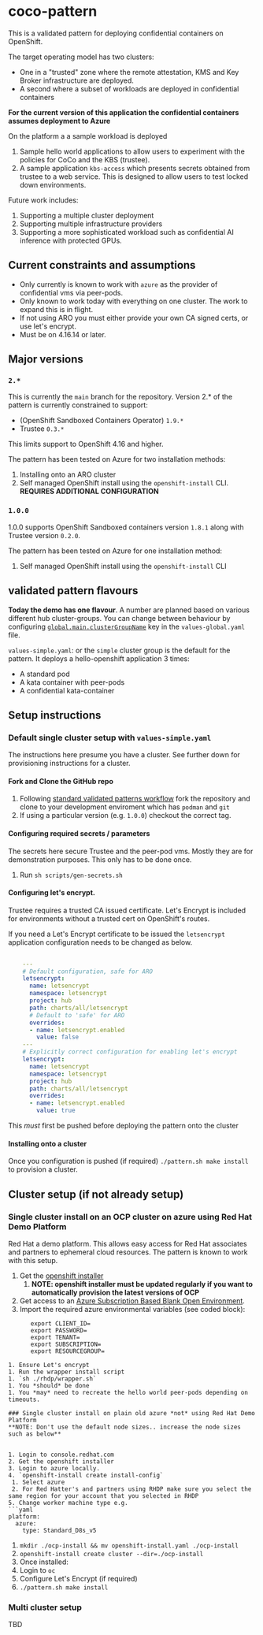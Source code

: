 # coco-pattern
This is a validated pattern for deploying confidential containers on OpenShift.

The target operating model has two clusters: 

- One in a "trusted" zone where the remote attestation, KMS and Key Broker infrastructure are deployed.
- A second where a subset of workloads are deployed in confidential containers 

**For the current version of this application the confidential containers assumes deployment to Azure**

On the platform a a sample workload is deployed
 
1. Sample hello world applications to allow users to experiment with the policies for CoCo and the KBS (trustee).
2. A sample application `kbs-access` which presents secrets obtained from trustee to a web service. This is designed to allow users to test locked down environments.

Future work includes:

1. Supporting a multiple cluster deployment
2. Supporting multiple infrastructure providers
3. Supporting a more sophisticated workload such as confidential AI inference with protected GPUs.


## Current constraints and assumptions

- Only currently is known to work with `azure` as the provider of confidential vms via peer-pods.
- Only known to work today with everything on one cluster. The work to expand this is in flight.
- If not using ARO you must either provide your own CA signed certs, or use let's encrypt.
- Must be on 4.16.14 or later.

## Major versions

### `2.*`
This is currently the `main` branch for the repository. Version 2.* of the pattern is currently constrained to support:
- (OpenShift Sandboxed Containers Operator) `1.9.*`
- Trustee `0.3.*`

This limits support to OpenShift 4.16 and higher.

The pattern has been tested on Azure for two installation methods:
1. Installing onto an ARO cluster
2. Self managed OpenShift install using the `openshift-install` CLI. **REQUIRES ADDITIONAL CONFIGURATION**

### `1.0.0`
1.0.0 supports OpenShift Sandboxed containers version `1.8.1` along with Trustee version `0.2.0`.

The pattern has been tested on Azure for one installation method:
1. Self managed OpenShift install using the `openshift-install` CLI



## validated pattern flavours 
**Today the demo has one flavour**. 
A number are planned based on various different hub cluster-groups.
You can change between behaviour by configuring [`global.main.clusterGroupName`](https://validatedpatterns.io/learn/values-files/) key in the `values-global.yaml` file. 


`values-simple.yaml`: or the `simple` cluster group is the default for the pattern.
It deploys a hello-openshift application 3 times: 
- A standard pod
- A kata container with peer-pods
- A confidential kata-container

## Setup instructions


### Default single cluster setup with `values-simple.yaml`

The instructions here presume you have a cluster. See further down for provisioning instructions for a cluster.

#### Fork and Clone the GitHub repo
1. Following [standard validated patterns workflow](https://validatedpatterns.io/learn/workflow/) fork the repository and clone to your development enviroment which has `podman` and `git`
2. If using a particular version (e.g. `1.0.0`) checkout the correct tag.


#### Configuring required secrets / parameters
The secrets here secure Trustee and the peer-pod vms. Mostly they are for demonstration purposes. 
This only has to be done once.

1. Run `sh scripts/gen-secrets.sh`

#### Configuring let's encrypt.

Trustee requires a trusted CA issued certificate. Let's Encrypt is included for environments without a trusted cert on OpenShift's routes.

If you need a Let's Encrypt certificate to be issued the `letsencrypt` application configuration needs to be changed as below.
```yaml
    
    ---
    # Default configuration, safe for ARO
    letsencrypt:
      name: letsencrypt
      namespace: letsencrypt
      project: hub
      path: charts/all/letsencrypt
      # Default to 'safe' for ARO
      overrides:
      - name: letsencrypt.enabled
        value: false
    ---
    # Explicitly correct configuration for enabling let's encrypt
    letsencrypt:
      name: letsencrypt
      namespace: letsencrypt
      project: hub
      path: charts/all/letsencrypt
      overrides:
      - name: letsencrypt.enabled
        value: true  
```

This *must* first be pushed before deploying the pattern onto the cluster 

#### Installing onto a cluster
Once you configuration is pushed (if required) `./pattern.sh make install` to provision a cluster. 


## Cluster setup (if not already setup)

### Single cluster install on an OCP cluster on azure using Red Hat Demo Platform

Red Hat a demo platform. This allows easy access for Red Hat associates and partners to ephemeral cloud resources. The pattern is known to work with this setup.
1. Get the [openshift installer](https://console.redhat.com/openshift/downloads)
   1. **NOTE: openshift installer must be updated regularly if you want to automatically provision the latest versions of OCP**
2. Get access to an [Azure Subscription Based Blank Open Environment](https://catalog.demo.redhat.com/catalog?category=Open_Environments&search=azure&item=babylon-catalog-prod%2Fazure-gpte.open-environment-azure-subscription.prod).
3. Import the required azure environmental variables (see coded block):
   ```
      export CLIENT_ID=
      export PASSWORD=
      export TENANT=
      export SUBSCRIPTION=
      export RESOURCEGROUP=
  ```
1. Ensure Let's encrypt 
1. Run the wrapper install script 
  1. `sh ./rhdp/wrapper.sh`
1. You *should* be done
  1. You *may* need to recreate the hello world peer-pods depending on timeouts.

### Single cluster install on plain old azure *not* using Red Hat Demo Platform
**NOTE: Don't use the default node sizes.. increase the node sizes such as below**


1. Login to console.redhat.com
2. Get the openshift installer
3. Login to azure locally.
4. `openshift-install create install-config`
   1. Select azure
   2. For Red Hatter's and partners using RHDP make sure you select the same region for your account that you selected in RHDP
5. Change worker machine type e.g.
```yaml
  platform:
    azure:
      type: Standard_D8s_v5
```
1. `mkdir ./ocp-install && mv openshift-install.yaml ./ocp-install`
2. `openshift-install create cluster --dir=./ocp-install`
3. Once installed:
  1. Login to `oc`
  2. Configure Let's Encrypt (if required)
  3. `./pattern.sh make install`

### Multi cluster setup
TBD

